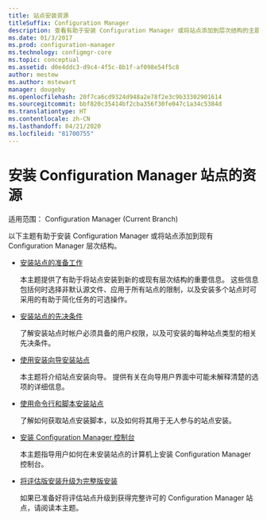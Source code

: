 ```yaml
---
title: 站点安装资源
titleSuffix: Configuration Manager
description: 查看有助于安装 Configuration Manager 或将站点添加到层次结构的主题列表。
ms.date: 01/3/2017
ms.prod: configuration-manager
ms.technology: configmgr-core
ms.topic: conceptual
ms.assetid: d0e4ddc3-d9c4-4f5c-8b1f-af098e54f5c8
author: mestew
ms.author: mstewart
manager: dougeby
ms.openlocfilehash: 20f7ca6cd9324d948a2e78f2e3c9b33302901614
ms.sourcegitcommit: bbf820c35414bf2cba356f30fe047c1a34c5384d
ms.translationtype: HT
ms.contentlocale: zh-CN
ms.lasthandoff: 04/21/2020
ms.locfileid: "81700755"
---
```

# <a name="resources-for-installing-configuration-manager-sites"></a>安装 Configuration Manager 站点的资源

适用范围：  Configuration Manager (Current Branch)

以下主题有助于安装 Configuration Manager 或将站点添加到现有 Configuration Manager 层次结构。

- [安装站点的准备工作](prepare-to-install-sites.md)

  本主题提供了有助于将站点安装到新的或现有层次结构的重要信息。 这些信息包括何时选择非默认源文件、应用于所有站点的限制，以及安装多个站点时可采用的有助于简化任务的可选操作。

- [安装站点的先决条件](prerequisites-for-installing-sites.md)

  了解安装站点时帐户必须具备的用户权限，以及可安装的每种站点类型的相关先决条件。

- [使用安装向导安装站点](use-the-setup-wizard-to-install-sites.md)

  本主题将介绍站点安装向导。 提供有关在向导用户界面中可能未解释清楚的选项的详细信息。  

- [使用命令行和脚本安装站点](use-a-command-line-to-install-sites.md)

  了解如何获取站点安装脚本，以及如何将其用于无人参与的站点安装。

- [安装 Configuration Manager 控制台](install-consoles.md)

  本主题指导用户如何在未安装站点的计算机上安装 Configuration Manager 控制台。

- [将评估版安装升级为完整版安装](upgrade-an-evaluation-install-to-a-full-install.md)

  如果已准备好将评估站点升级到获得完整许可的 Configuration Manager 站点，请阅读本主题。
